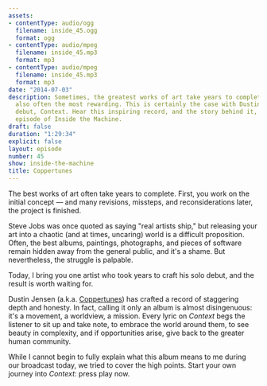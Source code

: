 ```yaml
---
assets:
- contentType: audio/ogg
  filename: inside_45.ogg
  format: ogg
- contentType: audio/mpeg
  filename: inside_45.mp3
  format: mp3
- contentType: audio/mpeg
  filename: inside_45.mp3
  format: mp3
date: "2014-07-03"
description: Sometimes, the greatest works of art take years to complete, but they're
  also often the most rewarding. This is certainly the case with Dustin Jensen's solo
  debut, Context. Hear this inspiring record, and the story behind it, on today's
  episode of Inside the Machine.
draft: false
duration: "1:29:34"
explicit: false
layout: episode
number: 45
show: inside-the-machine
title: Coppertunes
---
```

The best works of art often take years to complete. First, you work on the initial concept &mdash; and many revisions, missteps, and reconsiderations later, the project is finished. 

Steve Jobs was once quoted as saying "real artists ship," but releasing your art into a chaotic (and at times, uncaring) world is a difficult proposition. Often, the best albums, paintings, photographs, and pieces of software remain hidden away from the general public, and it's a shame. But nevertheless, the struggle is palpable.

Today, I bring you one artist who took years to craft his solo debut, and the result is worth waiting for.

Dustin Jensen (a.k.a. [Coppertunes](http://coppertunes.com)) has crafted a record of staggering depth and honesty. In fact, calling it only an album is almost disingenuous: it's a movement, a worldview, a mission. Every lyric on *Context* begs the listener to sit up and take note, to embrace the world around them, to see beauty in complexity, and if opportunities arise, give back to the greater human community.

While I cannot begin to fully explain what this album means to me during our broadcast today, we tried to cover the high points. Start your own journey into *Context*: press play now.